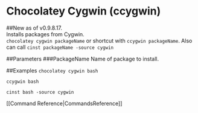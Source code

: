 # Chocolatey Cygwin (ccygwin)
##New as of v0.9.8.17.  
Installs packages from Cygwin.  
`chocolatey cygwin packageName` or shortcut with 
`ccygwin packageName`. Also can call `cinst packageName -source cygwin` 
  
##Parameters
###PackageName
Name of package to install.   
  
##Examples
`chocolatey cygwin bash`  
  
`ccygwin bash`  
  
`cinst bash -source cygwin`  
  
[[Command Reference|CommandsReference]]